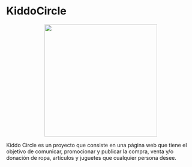 # KiddoCircle 

<p align="center">
<img align="center" width=300px" src="https://user-images.githubusercontent.com/120149936/232171826-c2c65105-ebca-497c-b431-9ee59b0dffb9.png">
</p>

Kiddo Circle es un proyecto que consiste en una página web que tiene el objetivo de comunicar, promocionar y publicar la compra, venta y/o donación de ropa, artículos y juguetes que cualquier persona desee.


